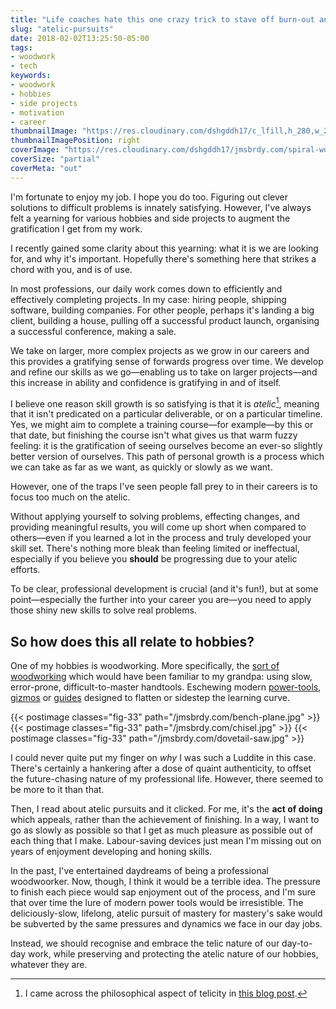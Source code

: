 ```yaml
---
title: "Life coaches hate this one crazy trick to stave off burn-out and increase motivation!"
slug: "atelic-pursuits"
date: 2018-02-02T13:25:50-05:00
tags:
- woodwork
- tech
keywords:
- woodwork
- hobbies
- side projects
- motivation
- career
thumbnailImage: "https://res.cloudinary.com/dshgddh17/c_lfill,h_280,w_280/jmsbrdy.com/spoon-making.gif"
thumbnailImagePosition: right
coverImage: "https://res.cloudinary.com/dshgddh17/jmsbrdy.com/spiral-wood.jpg"
coverSize: "partial"
coverMeta: "out"
---
```


I'm fortunate to enjoy my job. I hope you do too. Figuring out clever solutions to difficult problems is innately satisfying. However, I've always felt a yearning for various hobbies and side projects to augment the gratification I get from my work.

I recently gained some clarity about this yearning: what it is we are looking for, and why it's important. Hopefully there's something here that strikes a chord with you, and is of use.

In most professions, our daily work comes down to efficiently and effectively completing projects. In my case: hiring people, shipping software, building companies. For other people, perhaps it's landing a big client, building a house, pulling off a successful product launch, organising a successful conference, making a sale.

We take on larger, more complex projects as we grow in our careers and this provides a gratifying sense of forwards progress over time. We develop and refine our skills as we go—enabling us to take on larger projects—and this increase in ability and confidence is gratifying in and of itself.

I believe one reason skill growth is so satisfying is that it is _atelic_[^1], meaning that it isn't predicated on a particular deliverable, or on a particular timeline. Yes, we might aim to complete a training course—for example—by this or that date, but finishing the course isn't what gives us that warm fuzzy feeling: it is the gratification of seeing ourselves become an ever-so slightly better version of ourselves. This path of personal growth is a process which we can take as far as we want, as quickly or slowly as we want.

However, one of the traps I've seen people fall prey to in their careers is to focus too much on the atelic.

Without applying yourself to solving problems, effecting changes, and providing meaningful results, you will come up short when compared to others—even if you learned a lot in the process and truly developed your skill set. There's nothing more bleak than feeling limited or ineffectual, especially if you believe you **should** be progressing due to your atelic efforts.

To be clear, professional development is crucial (and it's fun!), but at some point—especially the further into your career you are—you need to apply those shiny new skills to solve real problems.

## So how does this all relate to hobbies?

One of my hobbies is woodworking. More specifically, the [sort of woodworking](https://www.youtube.com/user/PaulSellersWoodwork) which would have been familiar to my grandpa: using slow, error-prone, difficult-to-master handtools. Eschewing modern [power-tools](https://en.wikipedia.org/wiki/Thickness_planer), [gizmos](https://en.wikipedia.org/wiki/Domino_joiner) or [guides](https://www.highlandwoodworking.com/david-barron-magnetic-dovetail-saw-guide.aspx) designed to flatten or sidestep the learning curve.

{{< postimage classes="fig-33" path="/jmsbrdy.com/bench-plane.jpg" >}}
{{< postimage classes="fig-33" path="/jmsbrdy.com/chisel.jpg" >}}
{{< postimage classes="fig-33" path="/jmsbrdy.com/dovetail-saw.jpg" >}}

<div style="clear:both"></div>

I could never quite put my finger on _why_ I was such a Luddite in this case. There's certainly a hankering after a dose of quaint authenticity, to offset the future-chasing nature of my professional life. However, there seemed to be more to it than that.

Then, I read about atelic pursuits and it clicked. For me, it's the **act of doing** which appeals, rather than the achievement of finishing. In a way, I want to go as slowly as possible so that I get as much pleasure as possible out of each thing that I make. Labour-saving devices just mean I'm missing out on years of enjoyment developing and honing skills.

In the past, I've entertained daydreams of being a professional woodwoorker. Now, though, I think it would be a terrible idea. The pressure to finish each piece would sap enjoyment out of the process, and I'm sure that over time the lure of modern power tools would be irresistible. The deliciously-slow, lifelong, atelic pursuit of mastery for mastery's sake would be subverted by the same pressures and dynamics we face in our day jobs.

Instead, we should recognise and embrace the telic nature of our day-to-day work, while preserving and protecting the atelic nature of our hobbies, whatever they are.

[^1]: I came across the philosophical aspect of telicity in [this blog post](https://aeon.co/ideas/how-schopenhauers-thought-can-illuminate-a-midlife-crisis).
